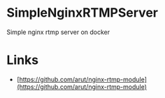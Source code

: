 # SimpleNginxRTMPServer
 Simple nginx rtmp server on docker

# Links 

* [https://github.com/arut/nginx-rtmp-module](https://github.com/arut/nginx-rtmp-module)
